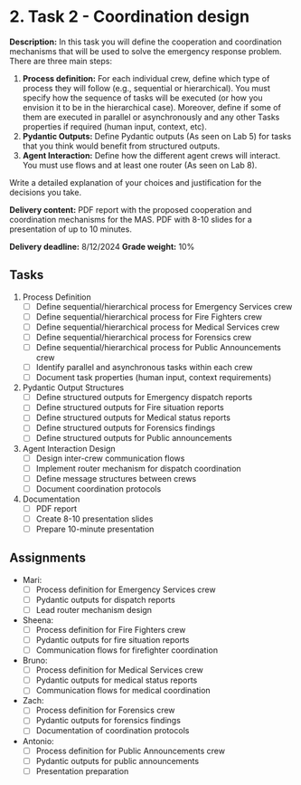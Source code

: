 # 2. Task 2 - Coordination design
**Description:** In this task you will define the cooperation and coordination mechanisms that will
be used to solve the emergency response problem. There are three main steps:

1. **Process definition:** For each individual crew, define which type of process they will
follow (e.g., sequential or hierarchical). You must specify how the sequence of tasks will
be executed (or how you envision it to be in the hierarchical case). Moreover, define if
some of them are executed in parallel or asynchronously and any other Tasks properties
if required (human input, context, etc).
2. **Pydantic Outputs:** Define Pydantic outputs (As seen on Lab 5) for tasks that you think
would benefit from structured outputs.
3. **Agent Interaction:** Define how the different agent crews will interact. You must use
flows and at least one router (As seen on Lab 8).

Write a detailed explanation of your choices and justification for the decisions you take.

**Delivery content:** PDF report with the proposed cooperation and coordination mechanisms for the MAS. PDF with 8-10 slides for a presentation of up to 10 minutes.

**Delivery deadline:** 8/12/2024
**Grade weight:** 10%

## Tasks
1. Process Definition
   - [ ] Define sequential/hierarchical process for Emergency Services crew
   - [ ] Define sequential/hierarchical process for Fire Fighters crew
   - [ ] Define sequential/hierarchical process for Medical Services crew
   - [ ] Define sequential/hierarchical process for Forensics crew
   - [ ] Define sequential/hierarchical process for Public Announcements crew
   - [ ] Identify parallel and asynchronous tasks within each crew
   - [ ] Document task properties (human input, context requirements)

2. Pydantic Output Structures
   - [ ] Define structured outputs for Emergency dispatch reports
   - [ ] Define structured outputs for Fire situation reports
   - [ ] Define structured outputs for Medical status reports
   - [ ] Define structured outputs for Forensics findings
   - [ ] Define structured outputs for Public announcements

3. Agent Interaction Design
   - [ ] Design inter-crew communication flows
   - [ ] Implement router mechanism for dispatch coordination
   - [ ] Define message structures between crews
   - [ ] Document coordination protocols

4. Documentation
   - [ ] PDF report
   - [ ] Create 8-10 presentation slides
   - [ ] Prepare 10-minute presentation

## Assignments
- Mari: 
  - [ ] Process definition for Emergency Services crew
  - [ ] Pydantic outputs for dispatch reports
  - [ ] Lead router mechanism design

- Sheena:
  - [ ] Process definition for Fire Fighters crew
  - [ ] Pydantic outputs for fire situation reports
  - [ ] Communication flows for firefighter coordination

- Bruno:
  - [ ] Process definition for Medical Services crew
  - [ ] Pydantic outputs for medical status reports
  - [ ] Communication flows for medical coordination

- Zach:
  - [ ] Process definition for Forensics crew
  - [ ] Pydantic outputs for forensics findings
  - [ ] Documentation of coordination protocols

- Antonio:
  - [ ] Process definition for Public Announcements crew
  - [ ] Pydantic outputs for public announcements
  - [ ] Presentation preparation